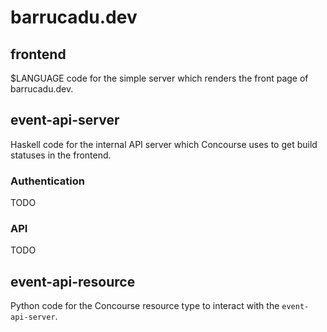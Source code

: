 barrucadu.dev
=============

frontend
--------

$LANGUAGE code for the simple server which renders the front page of
barrucadu.dev.


event-api-server
----------------

Haskell code for the internal API server which Concourse uses to get
build statuses in the frontend.

### Authentication

TODO

### API

TODO


event-api-resource
------------------

Python code for the Concourse resource type to interact with the
`event-api-server`.
